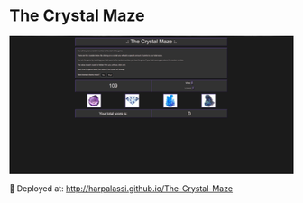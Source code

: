 # The Crystal Maze

![screenshot](assets/images/screenshot.png)

🚀 Deployed at: http://harpalassi.github.io/The-Crystal-Maze
